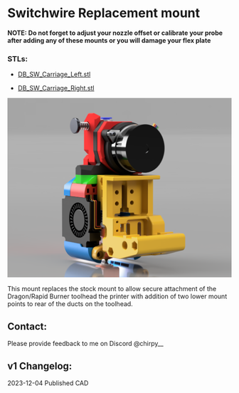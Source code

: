 # Switchwire Replacement mount

**NOTE: Do not forget to adjust your nozzle offset or calibrate your probe after adding any of these mounts or you will damage your flex plate**

### STLs:

- [DB_SW_Carriage_Left.stl](STLs/DB_SW_Carriage_Left.stl)

- [DB_SW_Carriage_Right.stl](STLs/DB_SW_Carriage_Right.stl)

![](../../images/Switchwire.png)

This mount replaces the stock mount to allow secure attachment of the Dragon/Rapid Burner toolhead the printer with addition of two lower mount points to rear of the ducts on the toolhead.

## Contact:

Please provide feedback to me on Discord @chirpy__ 

## v1 Changelog:

2023-12-04 Published CAD
